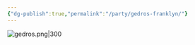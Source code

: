 ```yaml
---
{"dg-publish":true,"permalink":"/party/gedros-franklyn/"}
---
```


![gedros.png|300](/img/user/_assets/gedros.png)